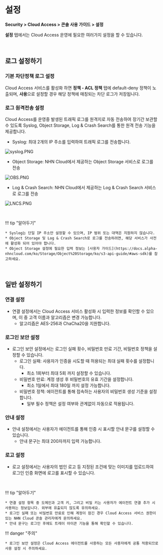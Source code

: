# 설정

**Security > Cloud Access > 콘솔 사용 가이드 > 설정**

**설정** 탭에서는 Cloud Access 운영에 필요한 여러가지 설정을 할 수 있습니다.

<br>

## 로그 설정하기

### 기본 차단정책 로그 설정

Cloud Access 서비스를 활성화 하면 **정책 - ACL 정책** 탭에 default-deny 정책이 노출되며, **사용**으로 설정할 경우 해당 정책에 매칭되는 차단 로그가 저장됩니다.

### 로그 원격전송 설정

Cloud Access를 운영중 발생된 트래픽 로그를 원격지로 자동 전송하여 장기간 보관할 수 있도록 Syslog, Object Storage, Log & Crash Search를 통한 원격 전송 기능을 제공합니다.

* Syslog: 최대 2개의 IP 주소를 입력하여 트래픽 로그를 전송합니다.

![syslog.PNG](https://kr1-api-object-storage.nhncloudservice.com/v1/AUTH_2acdfabf4efe4efc8a04c00b348110c9/cdn_origin/prod_cloud_access/2025.06.24/syslog.png)

* Object Storage: NHN Cloud에서 제공하는 Object Storage 서비스로 로그를 전송

![OBS.PNG](https://kr1-api-object-storage.nhncloudservice.com/v1/AUTH_2acdfabf4efe4efc8a04c00b348110c9/cdn_origin/prod_cloud_access/2025.06.24/OBS.png)

* Log & Crash Search: NHN Cloud에서 제공하는 Log & Crash Search 서비스로 로그를 전송

![LNCS.PNG](https://kr1-api-object-storage.nhncloudservice.com/v1/AUTH_2acdfabf4efe4efc8a04c00b348110c9/cdn_origin/prod_cloud_access/2025.06.24/LNCS.png)

<br>

!!! tip "알아두기"

    * Syslog는 단일 IP 주소만 설정할 수 있으며, IP 범위 또는 대역은 지원하지 않습니다.
    * Object Storage 및 Log & Crash Search로 로그를 전송하려면, 해당 서비스가 사전에 활성화 되어 있어야 합니다. 
    * Object Storage 설정에 필요한 입력 정보는 [사용자 가이드](https://docs.alpha-nhncloud.com/ko/Storage/Object%20Storage/ko/s3-api-guide/#aws-sdk)를 참고하세요.

<br>

## 일반 설정하기

### 연결 설정

* 연결 설정에서는 Cloud Access 서비스 활성화 시 입력한 정보를 확인할 수 있으며, 이 중 고객 이름과 알고리즘은 변경 가능합니다.
    * 알고리즘은 AES-256과 ChaCha20을 지원합니다.

### 로그인 보안 설정

* 로그인 보안 설정에서는 로그인 실패 횟수, 비밀번호 만료 기간, 비밀번호 정책을 설정할 수 있습니다.
    * 로그인 실패: 사용자가 인증을 시도할 때 허용되는 최대 실패 횟수를 설정합니다. 
        * 최소 1회부터 최대 5회 까지 설정할 수 있습니다.
    * 비밀번호 만료: 계정 생성 후 비밀번호의 유효 기간을 설정합니다.
        * 최소 1일에서 최대 180일 까지 설정 가능합니다.
    * 비밀번호 정책: 에이전트를 통해 접속하는 사용자의 비밀번호 생성 기준을 설정합니다.
        * 일부 필수 정책은 설정 여부와 관계없이 자동으로 적용됩니다. 

### 안내 설정

* 안내 설정에서는 사용자가 에이전트를 통해 인증 시 표시할 안내 문구를 설정할 수 있습니다.
    * 안내 문구는 최대 200자까지 입력 가능합니다.

### 로고 설정

* 로고 설정에서는 사용자의 법인 로고 등 지정된 조건에 맞는 이미지를 업로드하여 로그인 인증 화면에 로고를 표시할 수 있습니다.

<br>

!!! tip "알아두기"

    * 연결 설정 항목 중 도메인과 고객 키, 그리고 비밀 키는 사용자가 에이전트 연결 추가 시 사용하는 정보입니다. 외부에 유출되지 않도록 유의하세요.
    * 로그인 실패 또는 비밀번호 만료로 인해 계정이 잠긴 경우 Cloud Access 서비스 권한이 있는 NHN Cloud 콘솔 관리자에게 문의하세요.
    * 안내 문구는 로그인 후에도 트레이 아이콘 기능을 통해 확인할 수 있습니다.

!!! danger "주의"

    * 로그인 보안 설정은 Cloud Access 에이전트를 사용하는 모든 사용자에게 공통 적용되므로 사용 설정 시 주의하세요.